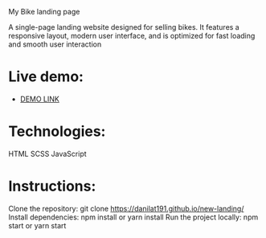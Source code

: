 My Bike landing page

A single-page landing website designed for selling bikes. It features a responsive layout, modern user interface, and is optimized for fast loading and smooth user interaction

# Live demo:
  - [DEMO LINK](https://danilat191.github.io/new-landing/)

# Technologies:

  HTML
  SCSS
  JavaScript

# Instructions:

  Clone the repository:
  git clone https://danilat191.github.io/new-landing/
  Install dependencies:
  npm install
   or
  yarn install
  Run the project locally:
  npm start
   or
  yarn start
